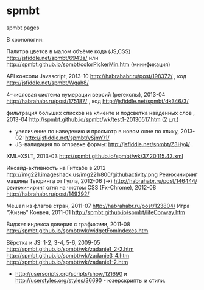 spmbt
=====

spmbt pages

В хронологии:

Палитра цветов в малом объёме кода (JS,CSS) http://jsfiddle.net/spmbt/6943a/ или http://spmbt.github.io/spmbt/colorPickerMin.htm (минификация)

API консоли Javascript, 2013-10 http://habrahabr.ru/post/198372/ , код http://jsfiddle.net/spmbt/Wgah8/

4-числовая система нумерации версий (регекспы), 2013-04 http://habrahabr.ru/post/175187/ , код http://jsfiddle.net/spmbt/dk346/3/

фильтрация больших списков на клиенте и подсветка найденных слов , 2013-04 http://spmbt.github.io/spmbt/wk/test1-20130517.htm (2 шт.)

* увеличение по наведению и просмотр в новом окне по клику, 2013-02: http://jsfiddle.net/spmbt/ySjmY/1/
* JS-валидация по отправке формы: http://jsfiddle.net/spmbt/Z3Hy4/ .

XML+XSLT, 2013-03 http://spmbt.github.io/spmbt/wk/37.20.115.43.xml

Инсайд-активность на Гитхабе в 2012 http://img221.imageshack.us/img221/800/githubactivity.png
Реинжиниринг машины Тьюринга от Гугла, 2012-06 (->) http://habrahabr.ru/post/146444/
реинжиниринг огня на чистом CSS (Fx-Chrome), 2012-08 http://habrahabr.ru/post/149392/

Мешап из флагов стран, 2011-07 http://habrahabr.ru/post/123804/
Игра "Жизнь" Конвея, 2011-01 http://spmbt.github.io/spmbt/lifeConway.htm

Виджет индекса доверия с графиками, 2011-08 http://spmbt.github.io/spmbt/wk/widgetFomIndexes.htm

Вёрстка и JS: 1-2, 3-4, 5-6, 2009-05
http://spmbt.github.io/spmbt/wk/zadanie1_2-2.htm
http://spmbt.github.io/spmbt/wk/zadanie3_4.htm
http://spmbt.github.io/spmbt/wk/zadanie1-2.htm

* http://userscripts.org/scripts/show/121690 и http://userstyles.org/styles/36690 - юзерскрипты и стили.